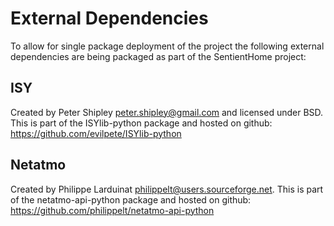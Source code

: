 External Dependencies
=====================

To allow for single package deployment of the project the following external dependencies are being packaged as part of the SentientHome project:

ISY
---

Created by Peter Shipley <peter.shipley@gmail.com> and licensed under BSD.
This is part of the ISYlib-python package and hosted on github:
https://github.com/evilpete/ISYlib-python

Netatmo
-------

Created by Philippe Larduinat <philippelt@users.sourceforge.net>.
This is part of the netatmo-api-python package and hosted on github:
https://github.com/philippelt/netatmo-api-python
